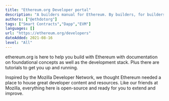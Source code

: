 ```yaml
---
title: "Ethereum.org Developer portal"
description: "A builders manual for Ethereum. By builders, for builders."
authors: ["@ethdotorg"]
tags: ["Smart Contracts","Dapp","EVM"]
languages: []
url: "https://ethereum.org/developers"
dateAdded: 2021-08-16
level: "All"
---
```


ethereum.org is here to help you build with Ethereum with documentation on foundational concepts as well as the development stack. Plus there are tutorials to get you up and running.

Inspired by the Mozilla Developer Network, we thought Ethereum needed a place to house great developer content and resources. Like our friends at Mozilla, everything here is open-source and ready for you to extend and improve.